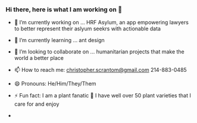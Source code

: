 ### Hi there, here is what I am working on 👋

- 🔭 I’m currently working on ... HRF Asylum, an app empowering lawyers to better represent their aslyum seekrs with actionable data
- 🌱 I’m currently learning ... ant design
- 👯 I’m looking to collaborate on ... humanitarian projects that make the world a better place
- 📫 How to reach me: christopher.scrantom@gmail.com 214-883-0485
- 😄 Pronouns: He/Him/They/Them
- ⚡ Fun fact: I am a plant fanatic 🌱 I have well over 50 plant varieties that I care for and enjoy

- <!-- 
- 🤔 I’m looking for help with ... nothing, I'm doing alright!
- 💬 Ask me about ...   -->

